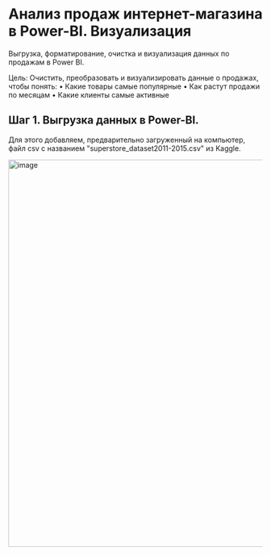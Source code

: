# Анализ продаж интернет-магазина в Power-BI. Визуализация  
Выгрузка, форматирование, очистка и визуализация данных по продажам в Power BI.   

Цель:
Очистить, преобразовать и визуализировать данные о продажах, чтобы понять: 
    • Какие товары самые популярные
    • Как растут продажи по месяцам
    • Какие клиенты самые активные

## Шаг 1. Выгрузка данных в Power-BI.
Для этого добавляем, предварительно загруженный на компьютер, файл csv с названием "superstore_dataset2011-2015.csv" из Kaggle.  
   
<img width="1366" height="768" alt="image" src="https://github.com/user-attachments/assets/b84a2198-0310-4257-a219-941499d2c2d3" />



